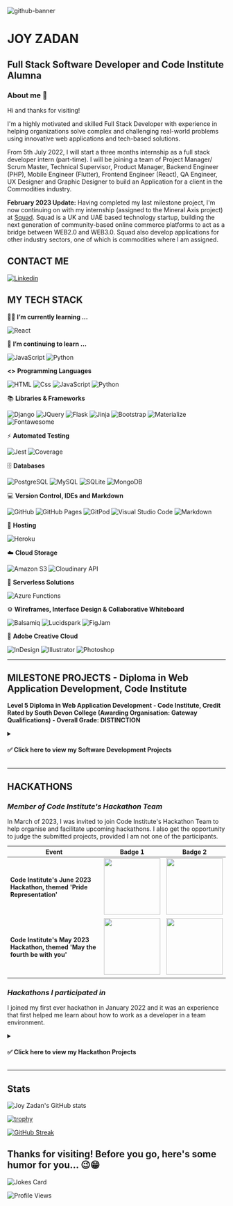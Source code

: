 ![github-banner](https://user-images.githubusercontent.com/91944321/178267614-0ed4455f-78e1-4084-96c7-3d0835042b82.png)


# JOY ZADAN
## Full Stack Software Developer and Code Institute Alumna
### About me 👋

Hi and thanks for visiting!

I'm a highly motivated and skilled Full Stack Developer with experience in helping organizations solve complex and challenging real-world problems using innovative web applications and tech-based solutions. 

From 5th July 2022, I will start a three months internship as a full stack developer intern (part-time). I will be joining a team of Project Manager/ Scrum Master, Technical Supervisor, Product Manager, Backend Engineer (PHP), Mobile Engineer (Flutter), Frontend Engineer (React), QA Engineer, UX Designer and Graphic Designer to build an Application for a client in the Commodities industry. 

**February 2023 Update:** Having completed my last milestone project, I'm now continuing on with my internship (assigned to the Mineral Axis project) at <a href="https://www.linkedin.com/company/squadglobal/" alt="Squad" target="_blank" rel="noopener noreferrer">Squad</a>. Squad is a UK and UAE based technology startup, building the next generation of community-based online commerce platforms to act as a bridge between WEB2.0 and WEB3.0. Squad also develop applications for other industry sectors, one of which is commodities where I am assigned.

## CONTACT ME
<a href="https://www.linkedin.com/in/joy-zadan/">
  <img
    alt="Linkedin" target="_blank" rel="noopener noreferrer"
    src="https://img.shields.io/badge/linkedin-0077B5?logo=linkedin&logoColor=white&style=for-the-badge"
  />
</a>

## MY TECH STACK
👩‍💻 **I’m currently learning ...**

<p dir="auto"> 
  <img alt="React" src="https://img.shields.io/badge/react-%2320232a.svg?style=for-the-badge&amp;logo=react&amp;logoColor=%2361DAFB" />
</p>


🌳 **I’m continuing to learn ...**

<p dir="auto">
  <img alt="JavaScript" src="https://img.shields.io/badge/javascript-%23323330.svg?style=for-the-badge&logo=javascript&logoColor=%23F7DF1E" />
  <img alt="Python" src="https://img.shields.io/badge/python-3670A0?logo=python&logoColor=white&style=for-the-badge" />
</p>

**<>** **Programming Languages**
<p dir="auto">
  <img alt="HTML" src="https://img.shields.io/badge/html5-E34F26?logo=html5&logoColor=white&style=for-the-badge" />
  <img alt="Css" src="https://img.shields.io/badge/css%203-1572B6?logo=css3&logoColor=white&style=for-the-badge" />
  <img alt="JavaScript" src="https://img.shields.io/badge/javascript-%23323330.svg?style=for-the-badge&logo=javascript&logoColor=%23F7DF1E" />
  <img alt="Python" src="https://img.shields.io/badge/python-3670A0?logo=python&logoColor=white&style=for-the-badge" />  
 </p>
 
 📚 **Libraries &amp; Frameworks**
 <p dir="auto">
    <img alt="Django" src="https://img.shields.io/badge/Django-092E20?logo=django&logoColor=white&style=for-the-badge" />
    <img alt="JQuery" src="https://img.shields.io/badge/jQuery-0769ad?logo=jquery&logoColor=white&style=for-the-badge" />
    <img alt="Flask" src="https://img.shields.io/badge/flask-000000?logo=flask&logoColor=white&style=for-the-badge" />
    <img alt="Jinja" src="https://img.shields.io/badge/jinja-%23B41717?style=for-the-badge&logo=jinja" />
    <img alt="Bootstrap" src="https://img.shields.io/badge/bootstrap-7952B3?logo=bootstrap&logoColor=white&style=for-the-badge" />
    <img alt="Materialize" src="https://img.shields.io/badge/materialize-ee6e73?logo=materialize&logoColor=white&style=for-the-badge" />
    <img alt="Fontawesome" src="https://img.shields.io/badge/fontawesome-4f89d0?logo=fontawesome&logoColor=white&style=for-the-badge" />
 </p>

⚡ **Automated Testing**
 <p dir="auto">
    <img alt="Jest" src="https://img.shields.io/badge/Jest-C21325?logo=jest&logoColor=white&style=for-the-badge" />
    <img alt="Coverage" src="https://img.shields.io/badge/coverage-2980b9?logo=coverage&logoColor=white&style=for-the-badge" />
 </p>

🗄️ **Databases**
  <p dir="auto">
    <img alt="PostgreSQL" src="https://img.shields.io/badge/postgreSQL-4169E1?logo=PostgreSQL&logoColor=white&style=for-the-badge" />
    <img alt="MySQL" src="https://img.shields.io/badge/mysql-00618a?logo=mysql&logoColor=white&style=for-the-badge" />
    <img alt="SQLite" src="https://img.shields.io/badge/sqlite-84caec?logo=sqlite&logoColor=blue&style=for-the-badge" />
    <img alt="MongoDB" src="https://img.shields.io/badge/mongodb-47A248?logo=mongodb&logoColor=white&style=for-the-badge" />
 </p>
 
💻 **Version Control, IDEs and Markdown**
 <p dir="auto">
    <img alt="GitHub" src="https://img.shields.io/badge/github-%23121011.svg?style=for-the-badge&logo=github&logoColor=white" /> 
    <img alt="GitHub  Pages" src="https://img.shields.io/badge/GitHub%20Pages-222222?style=for-the-badge&logo=GitHub%20Pages&logoColor=white" /> 
    <img alt="GitPod" src="https://img.shields.io/badge/gitpod-f06611.svg?style=for-the-badge&logo=gitpod&logoColor=white" /> 
    <img alt="Visual Studio Code" src="https://img.shields.io/badge/Visual_%20Studio%20Code-3583b6?style=for-the-badge&logo=visual%20studio%20code&logoColor=white" />
    <img alt="Markdown" src="https://img.shields.io/badge/markdown-%23000000.svg?style=for-the-badge&logo=markdown&logoColor=white" />    
 </p> 

🏦 **Hosting**
<p dir="auto">
    <img alt="Heroku" src="https://img.shields.io/badge/heroku-430098?logo=Heroku&logoColor=white&style=for-the-badge" />
 </p>
 
 ☁️ **Cloud Storage**
 <p dir="auto">
    <img alt="Amazon S3" src="https://img.shields.io/badge/Amazon_S3-ec7211?logo=aws&logoColor=white&style=for-the-badge" />
    <img alt="Cloudinary API" src="https://img.shields.io/badge/cloudinary%20api-0000FF?logo=cloudinary&logoColor=white&style=for-the-badge" /> 
 </p> 
 
:rocket: **Serverless Solutions**
 <p dir="auto">
    <img alt="Azure Functions" src="https://img.shields.io/badge/Azure Functions-008ad7?logo=Azure&logoColor=white&style=for-the-badge" />
 </p> 
 
 ⚙️ **Wireframes, Interface Design &amp; Collaborative Whiteboard**
 <p dir="auto">
    <img alt="Balsamiq" src="https://img.shields.io/badge/balsamiq%20wireframes-a60000?logo=balsamiq&logoColor=white&style=for-the-badge" />
    <img alt="Lucidspark" src="https://img.shields.io/badge/lucidspark-ff3d3d?logo=lucidspark&logoColor=white&style=for-the-badge" />
    <img alt="FigJam" src="https://img.shields.io/badge/figjam-f0e3ff?logo=figjam&logoColor=white&style=for-the-badge" /> 
 </p> 
 
 🎨 **Adobe Creative Cloud**
 <p dir="auto">
    <img alt="InDesign" src="https://img.shields.io/badge/indesign-47021e.svg?style=for-the-badge&logo=indesign&logoColor=#ff3366" />
    <img alt="Illustrator" src="https://img.shields.io/badge/illustrator-310000?logo=illustrator&logoColor=white&style=for-the-badge" />
    <img alt="Photoshop" src="https://img.shields.io/badge/photoshop-001e36?logo=photoshop&logoColor=white&style=for-the-badge" /> 
 </p> 
 
---
## MILESTONE PROJECTS - Diploma in Web Application Development, Code Institute
**Level 5 Diploma in Web Application Development - Code Institute, Credit Rated by South Devon College (Awarding Organisation: Gateway Qualifications) - Overall Grade: DISTINCTION** 

<details>
<summary><h4>✅ Click here to view my Software Development Projects</h4></summary>
  
| Description | Languages & Technologies Used | Project Grade |
| :--- | :---: | :--- | 
|  **MILESTONE PROJECT 1: Train in XR**  <br/> ![txr-responsive](https://user-images.githubusercontent.com/91944321/178102958-8697d421-fb3e-4a35-87fe-06fef501b6ca.png) <br/> <br/> [Train in XR](https://github.com/JoyZadan/html-css-portfolio-project) is a fictional advisory and consulting firm specialising in Extended Reality (Virtual Reality and Augmented Reality) services for workforce learning and development. <br/> <br/> **FEATURES:**<br/> 1. Augmented Reality <br/> 2. CSS Flexbox and Grid <br/> 3. Fully Responsive | HTML5, CSS, Augmented Reality (Vectary) | Distinction | 
| **MILESTONE PROJECT 2: Trekkies Games** <br/>![trekkies-responsive](https://user-images.githubusercontent.com/91944321/177550343-2382f49d-4fed-40d0-9360-f94d40e2ea29.png) <br/> <br/> [Trekkies Games](https://github.com/JoyZadan/star-trek-voyager) is a quiz and Star Trek quote generator application with an option to share your favourite quote on Twitter. <br/> <br/> **FEATURES:**<br/> 1. Quiz game <br/> 2. Quote generator and pre-populated social sharing (Twitter) <br/> 3. Fully responsive | HTML5, CSS, JavaScript | Distinction | 
| **MILESTONE PROJECT 3: Paleo Recipes** <br/> ![paleo-recipes](https://user-images.githubusercontent.com/91944321/177551066-ad891f58-9688-43a0-a16a-bc763dd819dc.png) <br/> <br/> [Paleo Recipes](https://github.com/JoyZadan/paleo-recipes) is a recipe sharing and management Application and is a hybrid database project. User Authentication is handled using relational-backed database (PostgreSQL using Flask+SQLAlchemy). Standard CRUD data manipulation is handled using a nonrelational-backed database (MongoDB using Flask+PyMongo). <br/> <br/> **FEATURES:**<br/> 1. Use of both relational and non-relational databases <br/> 2. CRUD operations for standard users and superadmins <br/> 3. Search functionality <br/> 4. Defensive Programming <br/> 5. Personalized user dashboard <br/> 6. Cloudinary API for storing and serving images <br/> 7. Fully Responsive <br/> 8. Accessibility Checked | Python, HTML5, CSS, JavaScript, Flask+SQLAlchemy, Flask+PyMongo, Bootstrap 5, Cloudinary API, Postgres, MongoDB and Heroku  | Distinction | 
| **MILESTONE PROJECT 4: Shop K-Beauty** <br/>![shop-kbeauty](https://github.com/JoyZadan/shop-kbeauty/blob/main/documentation/responsiveness/am-i-responsive-new.png) <br/> <br/>[Shop K-Beauty](https://github.com/JoyZadan/shop-kbeauty) is a fictitious multi-brand, e-commerce full stack project built using Django, Python, JavaScript and Bootstrap 4. The site is deployed to Heroku, uses Amazon S31.  for cloud storage and Stripe for payment processing. <br/> <br/> **FEATURES:**<br/> 1. Multi-brand products <br/> 2. Accurate product categorization <br/> 2. Product SKUs conform with Stock Inventory and Pick &amp; Pack Fulfillment best practices <br/> 3. Extra meta tags on specific pages enable the posting of dynamically changing images and content on social media <br/> 4. Defensive programming <br/> 5. Brand and product management <br/> 6. Product reviews <br/> 7. Wishlist <br/> 8. Fully Responsive <br/> 9. Accessibility Checked <br/> 10. Automated Testing | Python, Django, HTML5, CSS, JavaScript, Bootstrap 4, django-coverage, GitHub Projects, Amazon S3, PostgreSQL and Heroku | Merit |

</details>

---

## HACKATHONS 
### *Member of Code Institute's Hackathon Team* 
<p>In March of 2023, I was invited to join Code Institute's Hackathon Team to help organise and facilitate upcoming hackathons. I also get the opportunity to judge the submitted projects, provided I am not one of the participants.</p>

| Event | Badge 1 | Badge 2 | 
| --- | :--: | :--: | 
| **Code Institute's June 2023 Hackathon, themed 'Pride Representation'** | <a href="https://api.eu.badgr.io/public/assertions/OmdjAGBnR5O6Vd_zP7hpOw"><img width="130px" height="130px" src="https://api.eu.badgr.io/public/assertions/OmdjAGBnR5O6Vd_zP7hpOw/image"></a> | <a href="https://api.eu.badgr.io/public/assertions/moqHkCVOQ4eeZs_nnNfjWg"><img width="130px" height="130px" src="https://api.eu.badgr.io/public/assertions/moqHkCVOQ4eeZs_nnNfjWg/image"></a> |
| **Code Institute's May 2023 Hackathon, themed 'May the fourth be with you'** | <a href="https://api.eu.badgr.io/public/assertions/3qP1B7DtSPSCYLuwCvjtjQ"><img width="130px" height="130px" src="https://api.eu.badgr.io/public/assertions/3qP1B7DtSPSCYLuwCvjtjQ/image"></a> | <a href="https://api.eu.badgr.io/public/assertions/0VO0hebPQn22jKq4JPOKQg"><img width="130px" height="130px" src="https://api.eu.badgr.io/public/assertions/0VO0hebPQn22jKq4JPOKQg/image"></a> |   
                                                                                  
### *Hackathons I participated in*
<p>I joined my first ever hackathon in January 2022 and it was an experience that first helped me learn about how to work as a developer in a team environment.</p>

<details>
<summary><h4>✅ Click here to view my Hackathon Projects</h4></summary>
  
| Description | Languages & Technologies Used | Result |
| :--- | :---: | :---: | 
| **April 2023, Stamp Out the Stigma: Supporting Veterans' Mental Health Hackathon organized by Soda Social and Code Institute** <br/> ![Charlie Charlie One](https://github.com/JoyZadan/Hackathon-Apr-23/blob/main/images/charlie-charlie-one-responsive.png) <br/> <br/> [Charlie Charlie One](https://github.com/TuckerFaulk/Hackathon-Apr-23) is a Peer Support Platform connecting veterans seeking mental health support with other veterans who have experienced similar challenges. To facilitate communication, support and encourage community engagement, Charlie Charlie One includes: *a matching system, a private messaging functionality, group discussions (blog) and private and public profile options for those needing anonymity*. <br/> <br> Charlee Charlee One is Team 2's Stamp Out The Stigma project submission for Code Institute and Social Soda Hackathon (April 2023).| Django, Python, JavaScript, Bootstrap 4, PostgreSQL, Heroku, Cloudinary | ![3rd Place](https://api.eu.badgr.io/public/assertions/86oYa5ZCTC6zU34paWLcwQ/image) |
| **March 2023, Women in Tech Hackathon organized by Code Institute** <br/> ![Rising Women](https://github.com/JoyZadan/rising-women/blob/main/assets/readme_images/amiresponsive1.jpg) <br/> <br/> [Rising Women](https://github.com/rachel-o-donnell/rising-women) is a platform developed by women for women in technology to help mitigate the lack of representation in technical roles, particularly in leadership positions by: <br/><br/> * *promoting awareness of leading women in technology by enabling users to curate a list of successful, inspiring role models* <br/> * *enabling women leaders in the technology sector to mentor and support other women through sharing of insights, skills and strategies to succeed in the industry* <br/> * *providing opportunities for women technologists to learn from, be inspired by and network with other women and women role models in the field* <br/> <br/>Rising Women is Team 6: Code Sisters' project submission for Code Institute's Women in Technology Hackathon, March 2023.<br/> <br/>**21 March Update: Rising Women won 1st Place in the recently concluded Women in Tech Hackathon organised by Code Institute, 16-20 March 2023.** | Django, Python, JavaScript, Bootstrap 4, PostgreSQL, Heroku, Cloudinary | ![Winner](https://api.eu.badgr.io/public/assertions/T4qA-agRS3iwuCvo3WDn9Q/image) |
| **February 2023, World NGO Day Hackathon organised by Code Institute** <br/>![SupportNGOs](https://github.com/JoyZadan/emergency-code/blob/main/documentation/am-i-responsive-new.png) <br/><br/> [SupportNGOs](https://github.com/JoyZadan/emergency-code) is a platform created to help connect people with non-governmental organizations that need support, volunteers, and donations. <br/> **FEATURES:** <br/> 1. NGOs database <br/> 2. Search Functionality <br/> 4. Blog Application (full CRUD) <br/> 5. User Profile Application (full CRUD) <br/> 6. Newsletter Subscription <br/> 7. Automated Testing <br/> [Link to deployed site](https://support-ngo.herokuapp.com/) | Django, Python, JavaScript and Bootstrap 5, Heroku, Amazon S3 | ![Participant](https://api.eu.badgr.io/public/assertions/F22oy00WQGeX44Z_qVoarQ/image) |
| **May 2022, Getting Connected Hackathon organised by Code Institute and Soda Social** <br/> [Reach Out](https://github.com/JoyZadan/team-5-may-2022) is a project designed with the hopes of giving confidence to people who are struggling with a difficult topics of conversation by starting that conversation with someone important to them anonymously. | Django, HTML5, CSS, Python, Jinja, JQuery, Bootstrap 5, Heroku | ![Code Institute - May 2022 Hackathon Participant - 2022-05-25](https://user-images.githubusercontent.com/91944321/177546434-10ff5d4e-fd68-49b0-827b-4e4ac7bbf1d0.png) |
| **April 2022, Earth Day 2022 Hackathon organised by Code Institute** <br/><br/> ![Earthlings](https://github.com/JoyZadan/Earthlings/blob/main/docs/readmeimages/earthlings-multipages.png) <br/> [Earthlings](https://github.com/JoyZadan/Earthlings) is a project for the Earth Day 2022 hackathon organised by Code Institute. This site is built to serve as a go-to place for tips, ideas and information on how to help save planet Earth. | Python, HTML5, CSS, JavaScript, Flask, Flask-PyMongo, dnspython, Jinja, Bootstrap 5, MongoDB, Heroku | ![Code Institute - April 2022 Hackathon 3rd Place - 2022-04-27](https://user-images.githubusercontent.com/91944321/177547814-5da9583b-ec11-4140-bc9d-6abee5a03a22.png) |
| **January 2022, Accelerating the Future of Workforce Well-Being and Mindfulness organised by Code Institute and Soda Social** <br/> ![Centered](https://github.com/JoyZadan/trustinsodaHackathon/blob/main/Documentation/Wireframes/respsonsive.png) <br/><br/> [Centered](https://github.com/JoyZadan/trustinsodaHackathon) was created to help create awareness and with culture shift in companies around the world by engaging with senior leaders through our program that offers many benefits. | Django, HTML5, CSS, Python, Jinja, JQuery, Bootstrap 4, Heroku | ![Code Institute - January 2022 Hackathon Participant - 2022-02-02](https://user-images.githubusercontent.com/91944321/177553477-29172719-0ed9-4d0a-9b99-fddd9afd3f72.png) |

</details>

---

<!-- ---
## POST COMPLETION OF CODE INSTITUTE'S LEVEL 5 DIPLOMA IN WEB APPLICATION DEVELOPMENT COURSE 

Today, the 10th of February, is the day after I submitted my final project for Code Institute. To keep up with the learning momentum, I am starting my first round of **#100DaysOfCode** and what better way to be accountable than publicly declaring it! :sweat_smile: 

🌱 **February 2023: I’m currently learning ...**
<p dir="auto"> 
  <img alt="React" src="https://img.shields.io/badge/react-%2320232a.svg?style=for-the-badge&amp;logo=react&amp;logoColor=%2361DAFB" />
</p>  

<p dir="auto">
  <img alt="Django Rest Framework" src="https://img.shields.io/badge/DJANGO-REST-ffffff?style=for-the-badge&logo=django&logoColor=white&color=a30000&labelColor=black">
</p>

## REACT ESSENTIALS - Bonus Content from Code Institute 

| Module | Description | Languages & Technologies Used |
| :---: | :---: | :---: | 
| [Introduction to React](https://github.com/JoyZadan/introduction-to-react) | Start of React Essentials Lessons | ReactJS |
| [React Essentials - Introduction to JSX](https://github.com/JoyZadan/react-core-intro-to-jsx) | Introduction to JSX Lesson| ReactJS |
| [First React App](https://github.com/JoyZadan/first-react-app) | Creating Your First React App | ReactJS | 
| [React Components](https://github.com/JoyZadan/ci-react-core-react-components) | React Components Lessons | ReactJS | 
| [React Challenges](https://github.com/JoyZadan/react-challenges) | React Challenges | ReactJS | 
-->


## Stats

![Joy Zadan's GitHub stats](https://github-readme-stats.vercel.app/api?username=joyzadan&theme=dark&show_icons=true)

<!-- ![Joy Zadan's GitHub stats](https://github-readme-stats.vercel.app/api/top-langs/?username=joyzadan&theme=dark&show_icons=true) -->

[![trophy](https://github-profile-trophy.vercel.app/?username=joyzadan&margin-w=60&no-frame=false)](https://github.com/joyzadan/github-profile-trophy)

[![GitHub Streak](https://github-readme-streak-stats.herokuapp.com/?user=joyzadan&margin-w=60&no-frame=false)](https://git.io/streak-stats)

## Thanks for visiting! Before you go, here's some humor for you... 😉😁

![Jokes Card](https://readme-jokes.vercel.app/api/ 'theme=merko&margin-w=60') 

![Profile Views](https://komarev.com/ghpvc/?username=joyzadan&color=green&style=flat-square)


<!--
edit intro
## PYTHON FLASK PROJECTS - add tables

## PYTHON DJANGO PROJECTS - add tables

## JS PROJECTS - add tables

## REACT PROJECT(S) - add tables

## FRONTEND PROJECTS - add tables

## FRONTEND PROJECTS - add tables

##  Reinforcing my knowledge of Python

## PERSONAL PROJECTS:  Reinforcing my knowledge of JavaScript

## PERSONAL PROJECTS: Test Driven Development/ JEST

## PERSONAL PROJECTS: Learning Flutter/Dart



**JoyZadan/JoyZadan** is a ✨ _special_ ✨ repository because its `README.md` (this file) appears on your GitHub profile.


Here are some ideas to get you started:

- 🔭 I’m currently working on ...
a couple of JavaScript projects to help strengthen my knowledge and increase my level of competence in the language
- 🌱 I’m currently learning ...
Python

- 🤔 I’m looking for help with ...
- 💬 Ask me about ...
- 📫 How to reach me: ...
- 😄 Pronouns: ...
- ⚡ Fun fact: 
- 👌-
- ❗- You're more than welcome to copy the code from any of my projects. But please note that if you are using it for your CI project submissions, you need to either credit the source on your README or above the code block. This is not because I want the glory, but not crediting the source of your code may result in plagiarism violation. 

-->
